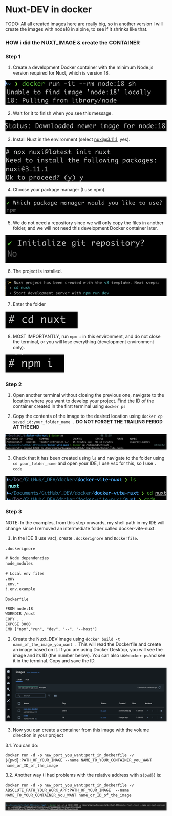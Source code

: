 # Nuxt-DEV in docker

TODO: All all created images here are really big, so in another version I will create the images with node18 in alpine, to see if it shrinks like that.

### HOW i did the NUXT_IMAGE & create the CONTAINER

### Step 1

1. Create a development Docker container with the minimum Node.js version required for Nuxt, which is version 18.

![DockerNuxt](/readme_assets/step1/one1.png)

2. Wait for it to finish when you see this message.

![DockerNuxt](/readme_assets/step1/one2.png)

3. Install Nuxt in the environment (select nuxi@3.11.1, yes).

![DockerNuxt](/readme_assets/step1/one3.png)

4. Choose your package manager (I use npm).

![DockerNuxt](/readme_assets/step1/one4.png)

5. We do not need a repository since we will only copy the files in another folder, and we will not need this development Docker container later.

![DockerNuxt](/readme_assets/step1/one5.png)

6. The project is installed.

![DockerNuxt](/readme_assets/step1/one6.png)

7. Enter the folder

![DockerNuxt](/readme_assets/step1/one7.png)

8. MOST IMPORTANTLY, run `npm i` in this environment, and do not close the terminal, or you will lose everything (development environment only).

![DockerNuxt](/readme_assets/step1/one8.png)

### Step 2

1. Open another terminal without closing the previous one, navigate to the location where you want to develop your project. Find the ID of the container created in the first terminal using `docker ps`

2. Copy the contents of the image to the desired location using `docker cp saved_id:your_folder_name .` **DO NOT FORGET THE TRAILING PERIOD AT THE END**

![DockerNuxt](/readme_assets/step2/two1.png)

3. Check that it has been created using `ls` and navigate to the folder using `cd your_folder_name` and open your IDE, I use vsc for this, so I use `. code`

![DockerNuxt](/readme_assets/step2/two2.png)

### Step 3

NOTE: In the examples, from this step onwards, my shell path in my IDE will change since I removed an intermediate folder called docker-vite-nuxt.

1. In the IDE (I use vsc), create `.dockerignore` and `Dockerfile`.

`.dockerignore`

```
# Node dependencies
node_modules

# Local env files
.env
.env.*
!.env.example

```

`Dockerfile`

```
FROM node:18
WORKDIR /nuxt
COPY . .
EXPOSE 3000
CMD ["npm","run", "dev", "--", "--host"]

```

2. Create the Nuxt_DEV image using `docker build -t name_of_the_image_you_want .` This will read the Dockerfile and create an image based on it. If you are using Docker Desktop, you will see the image and its ID (the number below). You can also use`docker ps`and see it in the terminal. Copy and save the ID.

![DockerNuxt](/readme_assets/step3/three2.png)

3. Now you can create a container from this image with the volume direction in your project

3.1. You can do:

```
docker run -d -p new_port_you_want:port_in_dockerfile -v ${pwd}:PATH_OF_YOUR_IMAGE --name NAME_TO_YOUR_CONTAINER_you_WANT name_or_ID_of_the_image
```

3.2. Another way (I had problems with the relative address with `${pwd}`) is:

```
docker run -d -p new_port_you_want:port_in_dockerfile -v ABSOLUTE_PATH_YOUR_WORK_APP:PATH_OF_YOUR_IMAGE  --name NAME_TO_YOUR_CONTAINER_you_WANT name_or_ID_of_the_image

```

![DockerNuxt](/readme_assets/step3/three3.png)
